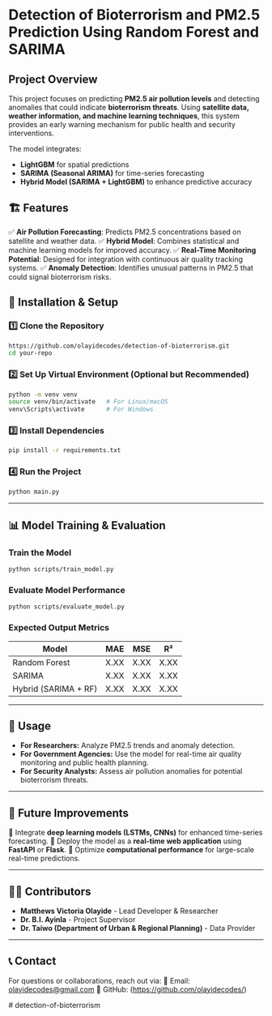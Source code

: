 # Detection of Bioterrorism and PM2.5 Prediction Using Random Forest and SARIMA

## Project Overview
This project focuses on predicting **PM2.5 air pollution levels** and detecting anomalies that could indicate **bioterrorism threats**. Using **satellite data, weather information, and machine learning techniques**, this system provides an early warning mechanism for public health and security interventions.

The model integrates:
- **LightGBM** for spatial predictions
- **SARIMA (Seasonal ARIMA)** for time-series forecasting
- **Hybrid Model (SARIMA + LightGBM)** to enhance predictive accuracy

## 🏗️ Features
✅ **Air Pollution Forecasting**: Predicts PM2.5 concentrations based on satellite and weather data.
✅ **Hybrid Model**: Combines statistical and machine learning models for improved accuracy.
✅ **Real-Time Monitoring Potential**: Designed for integration with continuous air quality tracking systems.
✅ **Anomaly Detection**: Identifies unusual patterns in PM2.5 that could signal bioterrorism risks.


## 🔧 Installation & Setup
### **1️⃣ Clone the Repository**
```bash
https://github.com/olayidecodes/detection-of-bioterrorism.git
cd your-repo
```

### **2️⃣ Set Up Virtual Environment (Optional but Recommended)**
```bash
python -m venv venv
source venv/bin/activate   # For Linux/macOS
venv\Scripts\activate      # For Windows
```

### **3️⃣ Install Dependencies**
```bash
pip install -r requirements.txt
```

### **4️⃣ Run the Project**
```bash
python main.py
```

---
## 📊 Model Training & Evaluation
### **Train the Model**
```bash
python scripts/train_model.py
```

### **Evaluate Model Performance**
```bash
python scripts/evaluate_model.py
```

### **Expected Output Metrics**
| Model | MAE | MSE | R² |
|--------|------|------|------|
| Random Forest | X.XX | X.XX | X.XX |
| SARIMA | X.XX | X.XX | X.XX |
| Hybrid (SARIMA + RF) | X.XX | X.XX | X.XX |

---
## 📌 Usage
- **For Researchers:** Analyze PM2.5 trends and anomaly detection.
- **For Government Agencies:** Use the model for real-time air quality monitoring and public health planning.
- **For Security Analysts:** Assess air pollution anomalies for potential bioterrorism threats.

---
## 🚀 Future Improvements
🔹 Integrate **deep learning models (LSTMs, CNNs)** for enhanced time-series forecasting.
🔹 Deploy the model as a **real-time web application** using **FastAPI** or **Flask**.
🔹 Optimize **computational performance** for large-scale real-time predictions.

---
## 👨‍💻 Contributors
- **Matthews Victoria Olayide** - Lead Developer & Researcher
- **Dr. B.I. Ayinla** - Project Supervisor
- **Dr. Taiwo (Department of Urban & Regional Planning)** - Data Provider


---
## 📞 Contact
For questions or collaborations, reach out via:
📧 Email: olayidecodes@gmail.com
🔗 GitHub: (https://github.com/olayidecodes/)

#   d e t e c t i o n - o f - b i o t e r r o r i s m  
 
